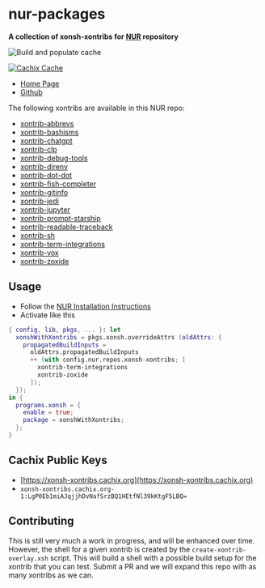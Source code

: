 # nur-packages

**A collection of xonsh-xontribs for [NUR](https://github.com/nix-community/NUR) repository**

![Build and populate cache](https://github.com/drmikecrowe/nur-packages/workflows/Build%20and%20populate%20cache/badge.svg)

[![Cachix Cache](https://img.shields.io/badge/cachix-xonsh-xontribs.svg)](https://xonsh-xontribs.cachix.org)

- [Home Page](https://nur.nix-community.org/repos/xonsh-xontribs/)
- [Github](https://github.com/drmikecrowe/nur-packages)

The following xontribs are available in this NUR repo:

- [xontrib-abbrevs](https://github.com/xonsh/xontrib-abbrevs)
- [xontrib-bashisms](https://github.com/xonsh/xontrib-bashisms)
- [xontrib-chatgpt](https://github.com/jpal91/xontrib-chatgpt)
- [xontrib-clp](https://github.com/anki-code/xontrib-clp)
- [xontrib-debug-tools](https://github.com/xonsh/xontrib-debug-tools)
- [xontrib-direnv](https://github.com/74th/xonsh-direnv)
- [xontrib-dot-dot](https://github.com/yggdr/xontrib-dotdot)
- [xontrib-fish-completer](https://github.com/xonsh/xontrib-fish-completer)
- [xontrib-gitinfo](https://github.com/dyuri/xontrib-gitinfo)
- [xontrib-jedi](https://github.com/xonsh/xontrib-jedi)
- [xontrib-jupyter](https://github.com/xonsh/xontrib-jupyter)
- [xontrib-prompt-starship](https://github.com/anki-code/xontrib-prompt-starship)
- [xontrib-readable-traceback](https://github.com/vaaaaanquish/xontrib-readable-traceback)
- [xontrib-sh](https://github.com/anki-code/xontrib-sh)
- [xontrib-term-integrations](https://github.com/jnoortheen/xontrib-term-integrations)
- [xontrib-vox](https://github.com/xonsh/xontrib-vox)
- [xontrib-zoxide](https://github.com/dyuri/xontrib-zoxide)

## Usage

- Follow the [NUR Installation Instructions](https://nur.nix-community.org/documentation/)
- Activate like this

```nix
{ config, lib, pkgs, ... }: let
  xonshWithXontribs = pkgs.xonsh.overrideAttrs (oldAttrs: {
    propagatedBuildInputs =
      oldAttrs.propagatedBuildInputs
      ++ (with config.nur.repos.xonsh-xontribs; [
        xontrib-term-integrations
        xontrib-zoxide
      ]);
  });
in {
  programs.xonsh = {
    enable = true;
    package = xonshWithXontribs;
  };
}
```

## Cachix Public Keys

- [https://xonsh-xontribs.cachix.org](https://xonsh-xontribs.cachix.org)
- `xonsh-xontribs.cachix.org-1:LgP0Eb1miAJqjjhDvNafSrzBQ1HEtfNl39kKtgF5LBQ=`

## Contributing

This is still very much a work in progress, and will be enhanced over time.  However, the shell for a given xontrib is created by the `create-xontrib-overlay.xsh` script.  This will build a shell with a possible build setup for the xontrib that you can test.  Submit a PR and we will expand this repo with as many xontribs as we can.
